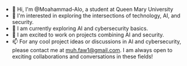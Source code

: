 - 👋 Hi, I'm @Moahammad-Alo, a student at Queen Mary University
- 👀 I'm interested in exploring the intersections of technology, AI, and security. 
- 🌱  I am currently exploring AI and cybersecurity basics.
- 💞️ I am excited to work on projects combining AI and security.
- 📫 For any cool project ideas or discussions in AI and cybersecurity, please contact me at muh.faw1@gmail.com. I am always open to exciting collaborations and conversations in these fields!


<!---
Moahammad-Alo/Moahammad-Alo is a ✨ special ✨ repository because its `README.md` (this file) appears on your GitHub profile.
You can click the Preview link to take a look at your changes.
--->
